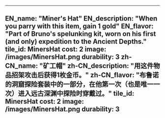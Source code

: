 ---

EN_name: "Miner's Hat"
EN_description: "When you parry with this item, gain 1 gold"
EN_flavor: "Part of Bruno's spelunking kit, worn on his first (and only) expedition to the Ancient Depths."
tile_id: MinersHat
cost: 2
image: /images/MinersHat.png
durability: 3
zh-CN_name: "矿工帽"
zh-CN_description: "用这件物品招架攻击后获得1枚金币。"
zh-CN_flavor: "布鲁诺的洞窟探险套装中的一部分，在他第一次（也是唯一一次）进入远古深渊中探险时穿戴过。"
tile_id: MinersHat
cost: 2
image: /images/MinersHat.png
durability: 3
---